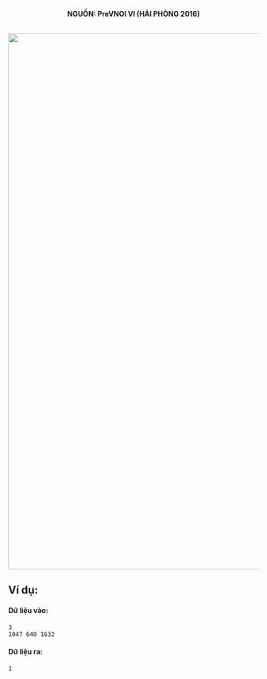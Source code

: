**<center>NGUỒN: PreVNOI Ⅵ (HẢI PHÒNG 2016)</center>**
<br>

<img src="/images/problems/1090/punch.svg" width=1080px>

## Ví dụ:
#### Dữ liệu vào:
```
3
1047 640 1632
```

#### Dữ liệu ra:
```
1
```